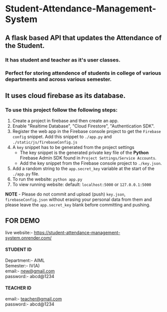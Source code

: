 # Student-Attendance-Management-System
## A flask based API that updates the Attendance of the Student.
### It has student and teacher as it's user classes. 
### Perfect for storing attendence of students in college of various departments and across various semester.



## It uses cloud firebase as its database.

### To use this project follow the following steps:
1. Create a project in firebase and then create an app.
2. Enable "Realtime Database", "Cloud Firestore", "Authentication SDK".
3. Register the web app in the Firebase console project to get the `Firebase config` snippet. Add this snippet to `./app.py` and `./static/js/firebaseConfig.js`
4. A `key` snippet has to be generated from the project settings
   - The key snippet is the generated private key file of the **Python** Firebase Admin SDK found in `Project Settings/Service Accounts`.
   - Add the key snippet from the Firebase console project to `./key.json`.
5. Add a random string to the `app.secret_key` variable at the start of the `./app.py` file.
6. To run the website: `python app.py`
7. To view running website: default: `localhost:5000` or `127.0.0.1:5000`

**NOTE** 
      - Please do not commit and upload (push) `key.json`, `firebaseConfig.json` without erasing your personal data from them and please leave the `app.secret_key` blank before committing and pushing.

## FOR DEMO
live website:- https://student-attendance-management-system.onrender.com/

#### STUDENT ID
Department:- AIML<br/>
Semester:- IV(A)<br/>
email:- new@gmail.com<br/>
password:- abcd@1234<br/>

#### TEACHER ID
email:- teacher@gmail.com<br/>
password:- abcd@1234<br/>
